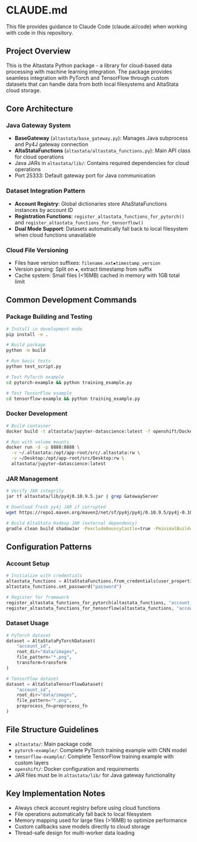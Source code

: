 # CLAUDE.md

This file provides guidance to Claude Code (claude.ai/code) when working with code in this repository.

## Project Overview

This is the Altastata Python package - a library for cloud-based data processing with machine learning integration. The package provides seamless integration with PyTorch and TensorFlow through custom datasets that can handle data from both local filesystems and AltaStata cloud storage.

## Core Architecture

### Java Gateway System
- **BaseGateway** (`altastata/base_gateway.py`): Manages Java subprocess and Py4J gateway connection
- **AltaStataFunctions** (`altastata/altastata_functions.py`): Main API class for cloud operations
- Java JARs in `altastata/lib/`: Contains required dependencies for cloud operations
- Port 25333: Default gateway port for Java communication

### Dataset Integration Pattern
- **Account Registry**: Global dictionaries store AltaStataFunctions instances by account ID
- **Registration Functions**: `register_altastata_functions_for_pytorch()` and `register_altastata_functions_for_tensorflow()`
- **Dual Mode Support**: Datasets automatically fall back to local filesystem when cloud functions unavailable

### Cloud File Versioning
- Files have version suffixes: `filename.ext✹timestamp_version`
- Version parsing: Split on `✹`, extract timestamp from suffix
- Cache system: Small files (<16MB) cached in memory with 1GB total limit

## Common Development Commands

### Package Building and Testing
```bash
# Install in development mode
pip install -e .

# Build package
python -m build

# Run basic tests
python test_script.py

# Test PyTorch example
cd pytorch-example && python training_example.py

# Test TensorFlow example 
cd tensorflow-example && python training_example.py
```

### Docker Development
```bash
# Build container
docker build -t altastata/jupyter-datascience:latest -f openshift/Dockerfile .

# Run with volume mounts
docker run -d -p 8888:8888 \
  -v ~/.altastata:/opt/app-root/src/.altastata:rw \
  -v ~/Desktop:/opt/app-root/src/Desktop:rw \
  altastata/jupyter-datascience:latest
```

### JAR Management
```bash
# Verify JAR integrity
jar tf altastata/lib/py4j0.10.9.5.jar | grep GatewayServer

# Download fresh py4j JAR if corrupted
wget https://repo1.maven.org/maven2/net/sf/py4j/py4j/0.10.9.5/py4j-0.10.9.5.jar -O altastata/lib/py4j0.10.9.5.jar

# Build AltaStata Hadoop JAR (external dependency)
gradle clean build shadowJar -PexcludeBouncyCastle=true -PminimalBuild=true -PnoGCP=true copyDeps
```

## Configuration Patterns

### Account Setup
```python
# Initialize with credentials
altastata_functions = AltaStataFunctions.from_credentials(user_properties, private_key)
altastata_functions.set_password("password")

# Register for framework
register_altastata_functions_for_pytorch(altastata_functions, "account_id")
register_altastata_functions_for_tensorflow(altastata_functions, "account_id")
```

### Dataset Usage
```python
# PyTorch dataset
dataset = AltaStataPyTorchDataset(
    "account_id",
    root_dir="data/images", 
    file_pattern="*.png",
    transform=transform
)

# TensorFlow dataset
dataset = AltaStataTensorFlowDataset(
    "account_id",
    root_dir="data/images",
    file_pattern="*.png", 
    preprocess_fn=preprocess_fn
)
```

## File Structure Guidelines

- `altastata/`: Main package code
- `pytorch-example/`: Complete PyTorch training example with CNN model
- `tensorflow-example/`: Complete TensorFlow training example with custom layers
- `openshift/`: Docker configuration and requirements
- JAR files must be in `altastata/lib/` for Java gateway functionality

## Key Implementation Notes

- Always check account registry before using cloud functions
- File operations automatically fall back to local filesystem
- Memory mapping used for large files (>16MB) to optimize performance
- Custom callbacks save models directly to cloud storage
- Thread-safe design for multi-worker data loading